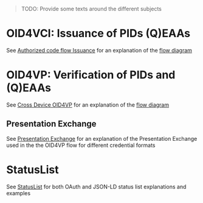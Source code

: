 > TODO: Provide some texts around the different subjects

# OID4VCI: Issuance of PIDs (Q)EAAs

See [Authorized code flow Issuance](./Issuance-Authorization-code.md) for an explanation of
the [flow diagram](../assets/Issuance-Authorization-code.svg)

# OID4VP: Verification of PIDs and (Q)EAAs

See [Cross Device OID4VP](./OID4VP-cross-device.md) for an explanation of
the [flow diagram](../assets/OID4VP-cross-device.svg)


## Presentation Exchange

See [Presentation Exchange](./PresentationExchange.md) for an explanation of the Presentation Exchange used in the the
OID4VP flow for different credential formats

# StatusList
See [StatusList](./StatusList.md) for both OAuth and JSON-LD status list explanations and examples
